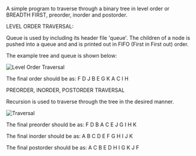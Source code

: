 A simple program to traverse through a binary tree in level order or BREADTH FIRST, preorder, inorder and postorder.

LEVEL ORDER TRAVERSAL:

 Queue is used by including its header file 'queue'. The children of a node is pushed into a queue and and is printed out in FIFO (First in First out) order.

The example tree and queue is shown below:

![Level Order Traversal](https://user-images.githubusercontent.com/86644466/144174760-c7c3ee76-127b-48a3-a50c-384bb4bb9ab1.png)

The final order should be as: F D J B E G K A C I H


PREORDER, INORDER, POSTORDER TRAVERSAL

Recursion is used to traverse through the tree in the desired manner.

![Traversal](https://user-images.githubusercontent.com/86644466/144174990-760fd71c-ae72-4c64-bc9c-a502d8f7da95.png)

The final preorder should be as: F D B A C E J G I H K

The final inorder should be as: A B C D E F G H I J K

The final postorder should be as: A C B E D H I G K J F
